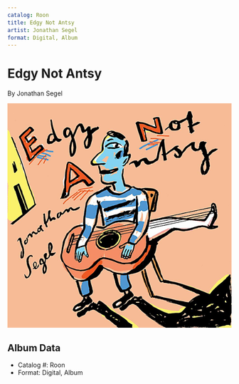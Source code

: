 ```yaml
---
catalog: Roon
title: Edgy Not Antsy
artist: Jonathan Segel
format: Digital, Album
---
```


# Edgy Not Antsy

By Jonathan Segel

![](../../assets/albumcovers/Jonathan_Segel-Edgy_Not_Antsy.png)

## Album Data

- Catalog #: Roon
- Format: Digital, Album

